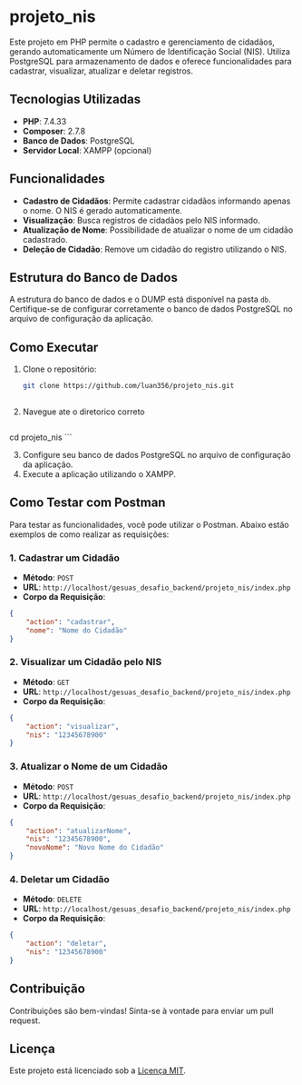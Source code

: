 # projeto_nis
Este projeto em PHP permite o cadastro e gerenciamento de cidadãos, gerando automaticamente um Número de Identificação Social (NIS). Utiliza PostgreSQL para armazenamento de dados e oferece funcionalidades para cadastrar, visualizar, atualizar e deletar registros.

## Tecnologias Utilizadas

- **PHP**: 7.4.33
- **Composer**: 2.7.8
- **Banco de Dados**: PostgreSQL
- **Servidor Local**: XAMPP (opcional)

## Funcionalidades

- **Cadastro de Cidadãos**: Permite cadastrar cidadãos informando apenas o nome. O NIS é gerado automaticamente.
- **Visualização**: Busca registros de cidadãos pelo NIS informado.
- **Atualização de Nome**: Possibilidade de atualizar o nome de um cidadão cadastrado.
- **Deleção de Cidadão**: Remove um cidadão do registro utilizando o NIS.

## Estrutura do Banco de Dados

A estrutura do banco de dados e o DUMP está disponível na pasta `db`. Certifique-se de configurar corretamente o banco de dados PostgreSQL no arquivo de configuração da aplicação.

## Como Executar

1. Clone o repositório:

   ```bash
   git clone https://github.com/luan356/projeto_nis.git
  
   ```

2. Navegue ate o diretorico correto

   ```bash
 cd projeto_nis
    ```

3. Configure seu banco de dados PostgreSQL no arquivo de configuração da aplicação.
4. Execute a aplicação utilizando o XAMPP.

## Como Testar com Postman

Para testar as funcionalidades, você pode utilizar o Postman. Abaixo estão exemplos de como realizar as requisições:

### 1. Cadastrar um Cidadão

- **Método**: `POST`
- **URL**: `http://localhost/gesuas_desafio_backend/projeto_nis/index.php`
- **Corpo da Requisição**:
```json
{
    "action": "cadastrar",
    "nome": "Nome do Cidadão"
}
```

### 2. Visualizar um Cidadão pelo NIS

- **Método**: `GET`
- **URL**: `http://localhost/gesuas_desafio_backend/projeto_nis/index.php`
- **Corpo da Requisição**:
```json
{
    "action": "visualizar",
    "nis": "12345678900"
}
```

### 3. Atualizar o Nome de um Cidadão

- **Método**: `POST`
- **URL**: `http://localhost/gesuas_desafio_backend/projeto_nis/index.php`
- **Corpo da Requisição**:
```json
{
    "action": "atualizarNome",
    "nis": "12345678900",
    "novoNome": "Novo Nome do Cidadão"
}
```

### 4. Deletar um Cidadão

- **Método**: `DELETE`
- **URL**: `http://localhost/gesuas_desafio_backend/projeto_nis/index.php`
- **Corpo da Requisição**:
```json
{
    "action": "deletar",
    "nis": "12345678900"
}
```

## Contribuição

Contribuições são bem-vindas! Sinta-se à vontade para enviar um pull request.

## Licença

Este projeto está licenciado sob a [Licença MIT](LICENSE).